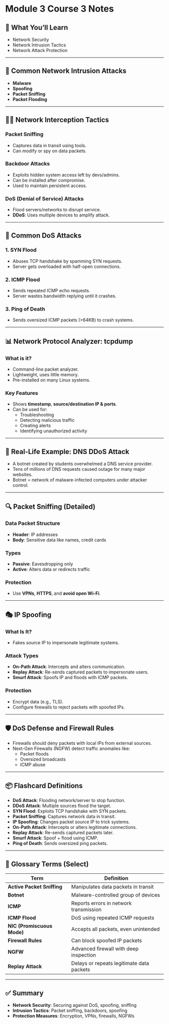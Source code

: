 # Module 3 Course 3 Notes

## 📘 What You’ll Learn
- Network Security
- Network Intrusion Tactics
- Network Attack Protection

---

## 🚨 Common Network Intrusion Attacks
- **Malware**
- **Spoofing**
- **Packet Sniffing**
- **Packet Flooding**

---

## 🕵️‍♂️ Network Interception Tactics

### Packet Sniffing
- Captures data in transit using tools.
- Can modify or spy on data packets.

### Backdoor Attacks
- Exploits hidden system access left by devs/admins.
- Can be installed after compromise.
- Used to maintain persistent access.

### DoS (Denial of Service) Attacks
- Flood servers/networks to disrupt service.
- **DDoS**: Uses multiple devices to amplify attack.

---

## 🧨 Common DoS Attacks

### 1. SYN Flood
- Abuses TCP handshake by spamming SYN requests.
- Server gets overloaded with half-open connections.

### 2. ICMP Flood
- Sends repeated ICMP echo requests.
- Server wastes bandwidth replying until it crashes.

### 3. Ping of Death
- Sends oversized ICMP packets (>64KB) to crash systems.

---

## 📊 Network Protocol Analyzer: tcpdump

### What is it?
- Command-line packet analyzer.
- Lightweight, uses little memory.
- Pre-installed on many Linux systems.

### Key Features
- Shows **timestamp**, **source/destination IP & ports**.
- Can be used for:
  - Troubleshooting
  - Detecting malicious traffic
  - Creating alerts
  - Identifying unauthorized activity

---

## 🧠 Real-Life Example: DNS DDoS Attack

- A botnet created by students overwhelmed a DNS service provider.
- Tens of millions of DNS requests caused outage for many major websites.
- Botnet = network of malware-infected computers under attacker control.

---

## 🔍 Packet Sniffing (Detailed)

### Data Packet Structure
- **Header**: IP addresses
- **Body**: Sensitive data like names, credit cards

### Types
- **Passive**: Eavesdropping only
- **Active**: Alters data or redirects traffic

### Protection
- Use **VPNs**, **HTTPS**, and **avoid open Wi-Fi**.

---

## 🎭 IP Spoofing

### What Is It?
- Fakes source IP to impersonate legitimate systems.

### Attack Types
- **On-Path Attack**: Intercepts and alters communication.
- **Replay Attack**: Re-sends captured packets to impersonate users.
- **Smurf Attack**: Spoofs IP and floods with ICMP packets.

### Protection
- Encrypt data (e.g., TLS).
- Configure firewalls to reject packets with spoofed IPs.

---

## 🛡️ DoS Defense and Firewall Rules

- Firewalls should deny packets with local IPs from external sources.
- Next-Gen Firewalls (NGFW) detect traffic anomalies like:
  - Packet floods
  - Oversized broadcasts
  - ICMP abuse

---

## 📦 Flashcard Definitions

- **DoS Attack**: Flooding network/server to stop function.
- **DDoS Attack**: Multiple sources flood the target.
- **SYN Flood**: Exploits TCP handshake with SYN packets.
- **Packet Sniffing**: Captures network data in transit.
- **IP Spoofing**: Changes packet source IP to trick systems.
- **On-Path Attack**: Intercepts or alters legitimate connections.
- **Replay Attack**: Re-sends captured packets later.
- **Smurf Attack**: Spoof + flood using ICMP.
- **Ping of Death**: Sends oversized ping packets.

---

## 🧰 Glossary Terms (Select)

| Term | Definition |
|------|------------|
| **Active Packet Sniffing** | Manipulates data packets in transit |
| **Botnet** | Malware-controlled group of devices |
| **ICMP** | Reports errors in network transmission |
| **ICMP Flood** | DoS using repeated ICMP requests |
| **NIC (Promiscuous Mode)** | Accepts all packets, even unintended |
| **Firewall Rules** | Can block spoofed IP packets |
| **NGFW** | Advanced firewall with deep inspection |
| **Replay Attack** | Delays or repeats legitimate data packets |

---

## ✅ Summary

- **Network Security**: Securing against DoS, spoofing, sniffing
- **Intrusion Tactics**: Packet sniffing, backdoors, spoofing
- **Protection Measures**: Encryption, VPNs, firewalls, NGFWs

